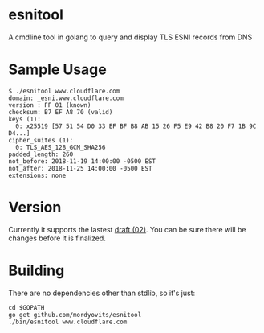 # esnitool
A cmdline tool in golang to query and display TLS ESNI records from DNS

# Sample Usage

```
$ ./esnitool www.cloudflare.com
domain: _esni.www.cloudflare.com
version : FF 01 (known)
checksum: B7 EF A8 70 (valid)
keys (1):
  0: x25519 [57 51 54 D0 33 EF BF B8 AB 15 26 F5 E9 42 B8 20 F7 1B 9C D4...]
cipher_suites (1):
  0: TLS_AES_128_GCM_SHA256
padded_length: 260
not_before: 2018-11-19 14:00:00 -0500 EST
not_after: 2018-11-25 14:00:00 -0500 EST
extensions: none
```
# Version
Currently it supports the lastest [draft (02)](https://tools.ietf.org/html/draft-ietf-tls-esni-02).  You can be sure there will be changes before it is finalized.

# Building
There are no dependencies other than stdlib, so it's just:
```
cd $GOPATH
go get github.com/mordyovits/esnitool
./bin/esnitool www.cloudflare.com
```
